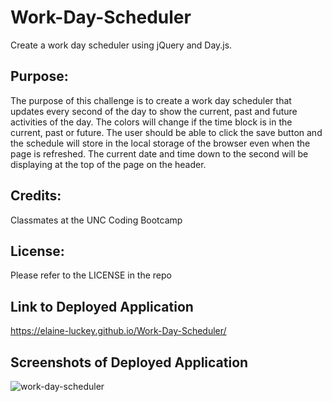 # Work-Day-Scheduler
Create a work day scheduler using jQuery and Day.js.

## Purpose:
The purpose of this challenge is to create a work day scheduler that updates every second of the day to show the current, past and future activities of the day. The colors will change if the time block is in the current, past or future. The user should be able to click the save button and the schedule will store in the local storage of the browser even when the page is refreshed. The current date and time down to the second will be displaying at the top of the page on the header.

## Credits:
Classmates at the UNC Coding Bootcamp

## License: 
Please refer to the LICENSE in the repo

## Link to Deployed Application
https://elaine-luckey.github.io/Work-Day-Scheduler/

## Screenshots of Deployed Application

![work-day-scheduler](https://github.com/elaine-luckey/Work-Day-Scheduler/assets/134161776/6391b636-fc81-455b-b26e-bc40d58f8559)
